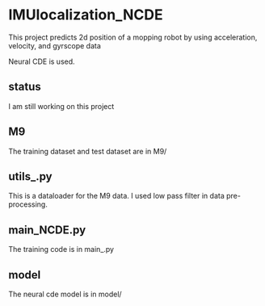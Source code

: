 # IMUlocalization_NCDE

This project predicts 2d position of a mopping robot by using acceleration, velocity, and gyrscope data

Neural CDE is used.

## status
I am still working on this project

## M9
The training dataset and test dataset are in M9/

## utils_.py 
This is a dataloader for the M9 data.
I used low pass filter in data pre-processing.

## main_NCDE.py
The training code is in main_.py

## model
The neural cde model is in model/
